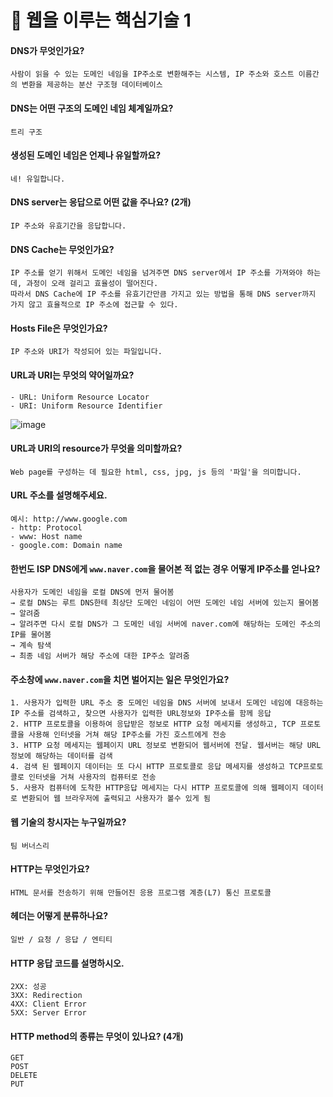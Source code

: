 # 🧸 웹을 이루는 핵심기술 1

#### DNS가 무엇인가요?

    사람이 읽을 수 있는 도메인 네임을 IP주소로 변환해주는 시스템, IP 주소와 호스트 이름간의 변환을 제공하는 분산 구조형 데이터베이스

#### DNS는 어떤 구조의 도메인 네임 체계일까요?

    트리 구조

#### 생성된 도메인 네임은 언제나 유일할까요?

    네! 유일합니다.

#### DNS server는 응답으로 어떤 값을 주나요? (2개)

    IP 주소와 유효기간을 응답합니다.

#### DNS Cache는 무엇인가요?

    IP 주소를 얻기 위해서 도메인 네임을 넘겨주면 DNS server에서 IP 주소를 가져와야 하는데, 과정이 오래 걸리고 효율성이 떨어진다. 
    따라서 DNS Cache에 IP 주소를 유효기간만큼 가지고 있는 방법을 통해 DNS server까지 가지 않고 효율적으로 IP 주소에 접근할 수 있다.

#### Hosts File은 무엇인가요?

    IP 주소와 URI가 작성되어 있는 파일입니다.

#### URL과 URI는 무엇의 약어일까요?

    - URL: Uniform Resource Locator
    - URI: Uniform Resource Identifier

![image](https://github.com/kkkwp/CS-study/assets/54580802/37999700-efc4-4230-9c98-1fab3d062e74)

#### URL과 URI의 resource가 무엇을 의미할까요?

    Web page를 구성하는 데 필요한 html, css, jpg, js 등의 '파일'을 의미합니다.

#### URL 주소를 설명해주세요.

    예시: http://www.google.com
    - http: Protocol
    - www: Host name
    - google.com: Domain name

#### 한번도 ISP DNS에게 `www.naver.com`을 물어본 적 없는 경우 어떻게 IP주소를 얻나요?

    사용자가 도메인 네임을 로컬 DNS에 먼저 물어봄
    → 로컬 DNS는 루트 DNS한테 최상단 도메인 네임이 어떤 도메인 네임 서버에 있는지 물어봄
    → 알려줌
    → 알려주면 다시 로컬 DNS가 그 도메인 네임 서버에 naver.com에 해당하는 도메인 주소의 IP를 물어봄 
    → 계속 탐색
    → 최종 네임 서버가 해당 주소에 대한 IP주소 알려줌

#### 주소창에 `www.naver.com`을 치면 벌어지는 일은 무엇인가요?

    1. 사용자가 입력한 URL 주소 중 도메인 네임을 DNS 서버에 보내서 도메인 네임에 대응하는 IP 주소를 검색하고, 찾으면 사용자가 입력한 URL정보와 IP주소를 함께 응답
    2. HTTP 프로토콜을 이용하여 응답받은 정보로 HTTP 요청 메세지를 생성하고, TCP 프로토콜을 사용해 인터넷을 거쳐 해당 IP주소를 가진 호스트에게 전송
    3. HTTP 요청 메세지는 웹페이지 URL 정보로 변환되어 웹서버에 전달. 웹서버는 해당 URL 정보에 해당하는 데이터를 검색
    4. 검색 된 웹페이지 데이터는 또 다시 HTTP 프로토콜로 응답 메세지를 생성하고 TCP프로토콜로 인터넷을 거쳐 사용자의 컴퓨터로 전송
    5. 사용자 컴퓨터에 도착한 HTTP응답 메세지는 다시 HTTP 프로토콜에 의해 웹페이지 데이터로 변환되어 웹 브라우저에 출력되고 사용자가 볼수 있게 됨

#### 웹 기술의 창시자는 누구일까요?

    팀 버너스리

#### HTTP는 무엇인가요?

    HTML 문서를 전송하기 위해 만들어진 응용 프로그램 계층(L7) 통신 프로토콜

#### 헤더는 어떻게 분류하나요?

    일반 / 요청 / 응답 / 엔티티

#### HTTP 응답 코드를 설명하시오.

    2XX: 성공
    3XX: Redirection
    4XX: Client Error
    5XX: Server Error

#### HTTP method의 종류는 무엇이 있나요? (4개)

    GET
    POST
    DELETE
    PUT

